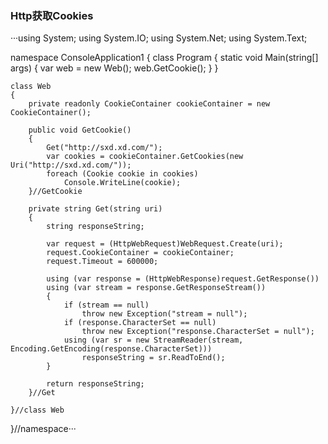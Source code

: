 ### Http获取Cookies
···using System;
using System.IO;
using System.Net;
using System.Text;

namespace ConsoleApplication1
{
    class Program
    {
        static void Main(string[] args)
        {
            var web = new Web();
            web.GetCookie();
        }
    }

    class Web
    {
        private readonly CookieContainer cookieContainer = new CookieContainer();

        public void GetCookie()
        {
            Get("http://sxd.xd.com/");
            var cookies = cookieContainer.GetCookies(new Uri("http://sxd.xd.com/"));
            foreach (Cookie cookie in cookies)
                Console.WriteLine(cookie);
        }//GetCookie

        private string Get(string uri)
        {
            string responseString;

            var request = (HttpWebRequest)WebRequest.Create(uri);
            request.CookieContainer = cookieContainer;
            request.Timeout = 600000;

            using (var response = (HttpWebResponse)request.GetResponse())
            using (var stream = response.GetResponseStream())
            {
                if (stream == null)
                    throw new Exception("stream = null");
                if (response.CharacterSet == null)
                    throw new Exception("response.CharacterSet = null");
                using (var sr = new StreamReader(stream, Encoding.GetEncoding(response.CharacterSet)))
                    responseString = sr.ReadToEnd();
            }

            return responseString;
        }//Get 

    }//class Web
}//namespace···
